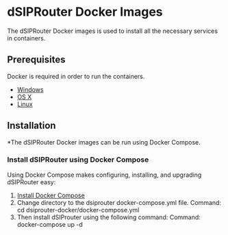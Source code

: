 # dSIPRouter Docker Images
The dSIPRouter Docker images is used to install all the necessary services in containers.

## Prerequisites 
Docker is required in order to run the containers.

* [Windows](https://docs.docker.com/windows/started)
* [OS X](https://docs.docker.com/mac/started/)
* [Linux](https://docs.docker.com/linux/started/)

## Installation
*The dSIPRouter Docker images can be run using Docker Compose.

### Install dSIPRouter using Docker Compose
Using Docker Compose makes configuring, installing, and upgrading dSIPRouter easy:
1. [Install Docker Compose](https://docs.docker.com/compose/install/)
2. Change directory to the dsiprouter docker-compose.yml file.
      Command: cd dsiprouter-docker/docker-compose.yml
3. Then install dSIProuter using the following command:
      Command: docker-compose up -d
